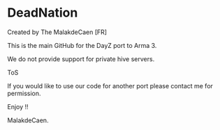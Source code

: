DeadNation
==========
Created by The MalakdeCaen [FR]

This is the main GitHub for the DayZ port to Arma 3.

We do not provide support for private hive servers.


ToS


If you would like to use our code for another port please contact me for permission.

Enjoy !!

MalakdeCaen.

